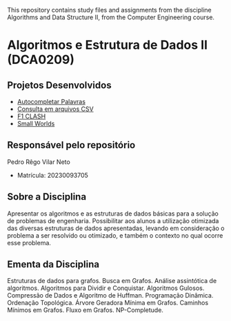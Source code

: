 This repository contains study files and assignments from the discipline Algorithms and Data Structure II, from the Computer Engineering course.

# Algoritmos e Estrutura de Dados II (DCA0209)

## Projetos Desenvolvidos

- [Autocompletar Palavras](https://github.com/jordanmaramos/ED2/tree/main/U1T2)
- [Consulta em arquivos CSV](FastQuery_CSV)
- [F1 CLASH](https://github.com/pedrorvn/ED2/tree/main/F1%20Clash)
- [Small Worlds](https://github.com/pedrorvn/ED2/tree/ba4a9e8c046d3545fd2b32840ae97067b50fd1b0/Small%20Words)

## Responsável pelo repositório
Pedro Rêgo Vilar Neto
* Matrícula: 20230093705

## Sobre a Disciplina
Apresentar os algoritmos e as estruturas de dados básicas para a solução de problemas de engenharia. Possibilitar aos alunos a utilização otimizada das diversas estruturas de dados apresentadas, levando em consideração o problema a ser resolvido ou otimizado, e também o contexto no qual ocorre esse problema.

## Ementa da Disciplina
Estruturas de dados para grafos. Busca em Grafos. Análise assintótica de algoritmos. Algoritmos para Dividir e Conquistar. Algoritmos Gulosos. Compressão de Dados e Algoritmo de Huffman. Programação Dinâmica. Ordenação Topológica. Árvore Geradora Mínima em Grafos. Caminhos Mínimos em Grafos. Fluxo em Grafos. NP-Completude.



